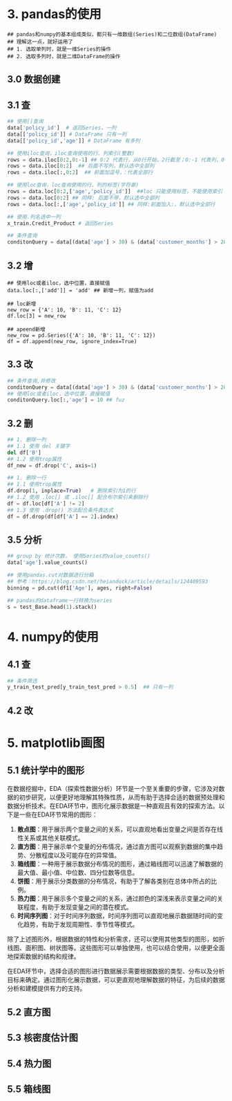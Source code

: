 # 3. pandas的使用

```shell
## pandas和numpy的基本组成类似，都只有一维数组(Series)和二位数组(DataFrame)
## 理解这一点，就好运用了
## 1. 选取单列时，就是一维Series的操作
## 2. 选取多列时，就是二维DataFrame的操作

```

## 3.0 数据创建



## 3.1 查

```python
## 使用[]查询
data['policy_id']  # 返回Series，一列
data[['policy_id']] # DataFrame 只有一列
data[['policy_id','age']] # DataFrame 有多列

## 使用iloc查询，iloc查询使用的行、列索引(整数)
rows = data.iloc[0:2,0:-1] ## 0:2 代表行，从0行开始，2行截至；0:-1 代表列，0行开始，倒数第一行截至
rows = data.iloc[0:2]  ## 后面不写列，默认选中全部列
rows = data.iloc[:,0:2]  ## 前面加逗号，：代表全部行

## 使用loc查询，loc查询使用的行、列的标签(字符串)
rows = data.loc[0:2,['age','policy_id']]  ##loc 只能使用标签，不能使用索引
rows = data.loc[0:2] ## 同样: 后面不带，默认选中全部列
rows = data.loc[:,['age','policy_id']] ## 同样:前面加入:，默认选中全部行

## 使用.列名选中一列
x_train.Credit_Product # 返回Series
```

```python
## 条件查询
conditonQuery = data[(data['age'] > 30) & (data['customer_months'] > 200)]  ## 最外层[]代表条件
```

## 3.2 增

```shell
## 使用loc或者iloc，选中位置，直接赋值
data.loc[:,['add']] = 'add' ## 新增一列，赋值为add

## loc新增 
new_row = {'A': 10, 'B': 11, 'C': 12}  
df.loc[3] = new_row 

## apeend新增
new_row = pd.Series({'A': 10, 'B': 11, 'C': 12})  
df = df.append(new_row, ignore_index=True)
```



## 3.3 改

```python
## 条件查询,并修改
conditonQuery = data[(data['age'] > 30) & (data['customer_months'] > 200)]  ## 最外层[]代表条件
## 使用loc或者iloc，选中位置，直接赋值
conditonQuery.loc[:,'age'] = 10 ## fuz
```

## 3.2 删

```python
## 1. 删除一列
## 1.1 使用 del 关键字
del df['B'] 
## 1.2 使用trop属性
df_new = df.drop('C', axis=1)  
```

```python
## 1. 删除一行
## 1.1 使用trop属性
df.drop(1, inplace=True)   # 删除索引为1的行 
## 1.2 使用 .loc[] 或 .iloc[] 配合布尔索引来删除行
df = df.loc[df['A'] != 2]  
## 1.3 使用 .drop() 方法配合条件表达式
df = df.drop(df[df['A'] == 2].index)  
```



## 3.5 分析

```python
## group by 统计次数， 使用Series的value_counts()
data['age'].value_counts()

## 使用pandas.cut对数据进行分箱
## 参考：https://blog.csdn.net/heianduck/article/details/124409593
binning = pd.cut(df1['Age'], ages, right=False)  

```

```python
## pandas的dataframe一行转换为series
s = test_Base.head(1).stack()
```





# 4. numpy的使用

## 4.1 查

```python
## 条件筛选
y_train_test_pred[y_train_test_pred > 0.5]  ## 只有一列
```

## 4.2 改





# 5. matplotlib画图

## 5.1 统计学中的图形

在数据挖掘中，EDA（探索性数据分析）环节是一个至关重要的步骤，它涉及对数据的初步研究，以便更好地理解其特殊性质，从而有助于选择合适的数据预处理和数据分析技术。在EDA环节中，图形化展示数据是一种直观且有效的探索方法。以下是一些在EDA环节常用的图形：

1. **散点图**：用于展示两个变量之间的关系，可以直观地看出变量之间是否存在线性关系或其他关联模式。
2. **直方图**：用于展示单个变量的分布情况，通过直方图可以观察到数据的集中趋势、分散程度以及可能存在的异常值。
3. **箱线图**：一种用于展示数据分布情况的图形，通过箱线图可以迅速了解数据的最大值、最小值、中位数、四分位数等信息。
4. **饼图**：用于展示分类数据的分布情况，有助于了解各类别在总体中所占的比例。
5. **热力图**：用于展示多个变量之间的关系，通过颜色的深浅来表示变量之间的关联程度，有助于发现变量之间的潜在模式。
6. **时间序列图**：对于时间序列数据，时间序列图可以直观地展示数据随时间的变化趋势，有助于发现周期性、季节性等模式。

除了上述图形外，根据数据的特性和分析需求，还可以使用其他类型的图形，如折线图、面积图、树状图等。这些图形可以单独使用，也可以结合使用，以便更全面地探索数据的结构和规律。

在EDA环节中，选择合适的图形进行数据展示需要根据数据的类型、分布以及分析目标来确定。通过图形化展示数据，可以更直观地理解数据的特征，为后续的数据分析和建模提供有力的支持。

## 5.2 直方图

## 5.3 核密度估计图

## 5.4 热力图

## 5.5 箱线图





